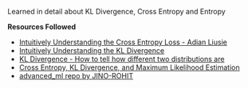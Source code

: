 Learned in detail about KL Divergence, Cross Entropy and Entropy

**Resources Followed**
- [Intuitively Understanding the Cross Entropy Loss - Adian Liusie](https://youtu.be/Pwgpl9mKars?feature=shared)
- [Intuitively Understanding the KL Divergence](https://youtu.be/SxGYPqCgJWM?feature=shared)
- [KL Divergence - How to tell how different two distributions are](https://youtu.be/sjgZxuCm_8Q?feature=shared)
- [Cross Entropy, KL Divergence, and Maximum Likelihood Estimation](https://leimao.github.io/blog/Cross-Entropy-KL-Divergence-MLE/)
- [advanced_ml repo by JINO-ROHIT](https://github.com/JINO-ROHIT/advanced_ml)
